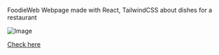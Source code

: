 FoodieWeb
Webpage made with React, TailwindCSS about dishes for a restaurant

![Image](https://i.ibb.co/PQPfX2s/foodie-web.png)

[Check here](https://foodie-web-roseeilis.netlify.app/)
